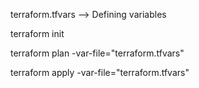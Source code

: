 terraform.tfvars --> Defining variables 

terraform init

terraform plan -var-file="terraform.tfvars"

terraform apply -var-file="terraform.tfvars"
